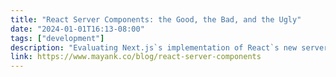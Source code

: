 ```yaml
---
title: "React Server Components: the Good, the Bad, and the Ugly"
date: "2024-01-01T16:13-08:00"
tags: ["development"]
description: "Evaluating Next.js`s implementation of React`s new server features."
link: https://www.mayank.co/blog/react-server-components
---
```

